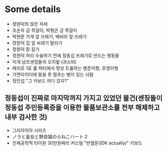 # Some details

- 정원덕의 앉은 자세
- 조순자 금 목걸이, 박형균 금 목걸이
- 박현문 가게 앞 쓰레기, 베비라 앞 쓰레기
- 정원덕 집 앞 씨레기 말리기
- 정원덕 칼 갈기
- 정원덕 허리 수술하기 전에 정동섭 쓰레기로 만드는 행동들
- 미개 남조센징들의 오지랖 (과소비)
- 메지로 1료 롤 파티에서 항상 트롤하는 병준이형, 호영이형
- 가면라이더에 말을 못 멈추는 병이 있는 사람
- 정인섭 "그 키보드 어디 갔지?" 


## 정동섭이 진짜로 마지막까지 가지고 있었던 물건(센징들이 정동섭 주민등록증을 이용한 물품보관소를 전부 해제하고 내부 검사한 것)
- 그리자이아 시리즈 
- ノラと皇女と野良猫のらねこハート 2
- 인체공학적 타이완 30만원짜리 커스텀 "반월문(IDK actually)" 키보드